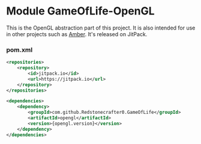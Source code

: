 # Module GameOfLife-OpenGL
This is the OpenGL abstraction part of this project.
It is also intended for use in other projects such as [Amber](https://github.com/Redstonecrafter0/Amber).
It's released on JitPack.

### pom.xml
```xml
<repositories>
    <repository>
        <id>jitpack.io</id>
        <url>https://jitpack.io</url>
    </repository>
</repositories>

<dependencies>
    <dependency>
        <groupId>com.github.Redstonecrafter0.GameOfLife</groupId>
        <artifactId>opengl</artifactId>
        <version>{opengl.version}</version>
    </dependency>
</dependencies>
```
